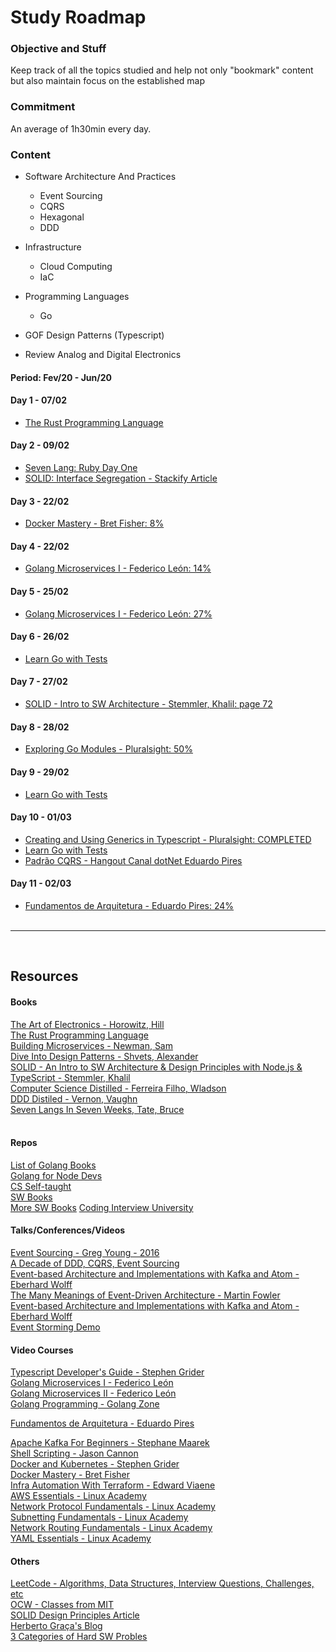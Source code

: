 # Study Roadmap

### Objective and Stuff

Keep track of all the topics studied and help not only "bookmark" content but also maintain focus on the established map<br/>

### Commitment

An average of 1h30min every day.

### **Content**

- Software Architecture And Practices

  - Event Sourcing
  - CQRS
  - Hexagonal
  - DDD

- Infrastructure

  - Cloud Computing
  - IaC

- Programming Languages

  - Go

- GOF Design Patterns (Typescript)

- Review Analog and Digital Electronics

#### Period: Fev/20 - Jun/20

#### Day 1 - 07/02

- [The Rust Programming Language](https://doc.rust-lang.org/book/ch01-00-getting-started.html)
  <br/>

#### Day 2 - 09/02

- [Seven Lang: Ruby Day One](https://www.amazon.com/Seven-Languages-Weeks-Programming-Programmers/dp/193435659X)
- [SOLID: Interface Segregation - Stackify Article](https://stackify.com/interface-segregation-principle/)
  <br/>

#### Day 3 - 22/02

- [Docker Mastery - Bret Fisher: 8%](https://www.udemy.com/course/docker-mastery/)
  <br/>

#### Day 4 - 22/02

- [Golang Microservices I - Federico León: 14%](https://www.udemy.com/course/golang-the-ultimate-guide-to-microservices-in-go-part-1/)
  <br/>

#### Day 5 - 25/02

- [Golang Microservices I - Federico León: 27%](https://www.udemy.com/course/golang-the-ultimate-guide-to-microservices-in-go-part-1/)
  <br/>

#### Day 6 - 26/02

- [Learn Go with Tests](https://quii.gitbook.io/learn-go-with-tests/go-fundamentals/iteration)
  <br/>

#### Day 7 - 27/02

- [SOLID - Intro to SW Architecture - Stemmler, Khalil: page 72](https://solidbook.io/)
  <br/>

#### Day 8 - 28/02

- [Exploring Go Modules - Pluralsight: 50%](https://app.pluralsight.com/library/courses/exploring-go-modules/)
  <br/>

#### Day 9 - 29/02

- [Learn Go with Tests](https://quii.gitbook.io/learn-go-with-tests/go-fundamentals/arrays-and-slices)
  <br/>

#### Day 10 - 01/03

- [Creating and Using Generics in Typescript - Pluralsight: COMPLETED](https://app.pluralsight.com/library/courses/typescript-generics-creating-using/)
- [Learn Go with Tests](https://quii.gitbook.io/learn-go-with-tests/go-fundamentals/pointers-and-errors)
- [Padrão CQRS - Hangout Canal dotNet Eduardo Pires](youtube.com/watch?v=AQcsfIXQj18.)
  <br/>

#### Day 11 - 02/03

- [Fundamentos de Arquitetura - Eduardo Pires: 24%](https://desenvolvedor.io/curso-online-fundamentos-de-arquitetura-de-software)<br/>
  <br/>

---

<br/>

## **Resources**

#### Books

[The Art of Electronics - Horowitz, Hill](https://www.amazon.com/Art-Electronics-Paul-Horowitz/dp/0521809266)<br/>
[The Rust Programming Language](https://doc.rust-lang.org/book/)</br>
[Building Microservices - Newman, Sam](https://www.amazon.com/Building-Microservices-Designing-Fine-Grained-Systems/dp/1491950358)</br>
[Dive Into Design Patterns - Shvets, Alexander](https://sourcemaking.com/design_patterns)<br/>
[SOLID - An Intro to SW Architecture & Design Principles with Node.js & TypeScript - Stemmler, Khalil](https://solidbook.io/)</br>
[Computer Science Distilled - Ferreira Filho, Wladson](https://sourcemaking.com/computer-science-distilled)</br>
[DDD Distiled - Vernon, Vaughn](https://github.com/phulei/books-1/blob/master/software-development/domain-driven-design-distilled.pdf)</br>
[Seven Langs In Seven Weeks, Tate, Bruce](https://www.amazon.com/Seven-Languages-Weeks-Programming-Programmers/dp/193435659X)</br>
</br>

#### Repos

[List of Golang Books](https://github.com/dariubs/GoBooks)</br>
[Golang for Node Devs](https://github.com/rennanbadaro/golang-for-nodejs-developers)</br>
[CS Self-taught](https://github.com/ossu/computer-science)<br/>
[SW Books](https://gist.github.com/rennanbadaro/0fd4fde61a459f64b40d6d166b4d9cbc)<br/>
[More SW Books](https://github.com/EbookFoundation/free-programming-books)
[Coding Interview University](https://github.com/rennanbadaro/coding-interview-university)</br>

#### Talks/Conferences/Videos

[Event Sourcing - Greg Young - 2016](https://www.youtube.com/watch?v=I3uH3iiiDqY)<br/>
[A Decade of DDD, CQRS, Event Sourcing](https://www.youtube.com/watch?v=LDW0QWie21s)<br/>
[Event-based Architecture and Implementations with Kafka and Atom - Eberhard Wolff](https://www.youtube.com/watch?v=Ecg7lvvm8aU)<br/>
[The Many Meanings of Event-Driven Architecture - Martin Fowler](https://www.youtube.com/watch?v=STKCRSUsyP0)<br/>
[Event-based Architecture and Implementations with Kafka and Atom - Eberhard Wolff](https://www.youtube.com/watch?v=Ecg7lvvm8aU)<br/>
[Event Storming Demo](https://www.youtube.com/watch?v=xIB_VQVVWKk)

#### Video Courses

[Typescript Developer's Guide - Stephen Grider](https://www.udemy.com/course/typescript-the-complete-developers-guide/learn/)<br/>
[Golang Microservices I - Federico León](https://www.udemy.com/course/golang-the-ultimate-guide-to-microservices-in-go-part-1/)<br/>
[Golang Microservices II - Federico León](https://www.udemy.com/course/golang-how-to-design-and-build-rest-microservices-in-go/learn/)<br/>
[Golang Programming - Golang Zone](https://www.udemy.com/course/go-golang-programming-course/learn/)<br/>

[Fundamentos de Arquitetura - Eduardo Pires](https://desenvolvedor.io/curso-online-fundamentos-de-arquitetura-de-software)<br/>

[Apache Kafka For Beginners - Stephane Maarek](https://www.udemy.com/course/apache-kafka/)<br/>
[Shell Scripting - Jason Cannon](https://www.udemy.com/course/shell-scripting-linux/learn/)<br/>
[Docker and Kubernetes - Stephen Grider](https://www.udemy.com/course/docker-and-kubernetes-the-complete-guide/)<br/>
[Docker Mastery - Bret Fisher](https://www.udemy.com/course/docker-mastery/)<br/>
[Infra Automation With Terraform - Edward Viaene](https://www.udemy.com/course/learn-devops-infrastructure-automation-with-terraform/)<br/>
[AWS Essentials - Linux Academy](https://www.udemy.com/course/linux-academy-aws-essentials-2019/)<br/>
[Network Protocol Fundamentals - Linux Academy](https://www.udemy.com/course/linux-academy-network-protocol-fundamentals/learn/)<br/>
[Subnetting Fundamentals - Linux Academy](https://www.udemy.com/course/subnetting-fundamentals/)<br/>
[Network Routing Fundamentals - Linux Academy](https://www.udemy.com/course/linux-academy-network-routing-fundamentals/)<br/>
[YAML Essentials - Linux Academy](https://www.udemy.com/course/yaml-essentials/)<br/>

#### Others

[LeetCode - Algorithms, Data Structures, Interview Questions, Challenges, etc](https://leetcode.com/explore/learn/)<br/>
[OCW - Classes from MIT](https://ocw.mit.edu/courses/electrical-engineering-and-computer-science/)<br/>
[SOLID Design Principles Article](https://stackify.com/solid-design-principles/)<br/>
[Herberto Graça's Blog](https://herbertograca.com/dev-theory-articles-listing/)<br/>
[3 Categories of Hard SW Probles](https://khalilstemmler.com/wiki/3-categories-of-hard-software-problems/)<br/>
